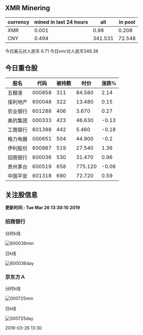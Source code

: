 ## XMR Minering

|currency|mined in last 24 hours|all|in pool|
|---|---|---|---|
|XMR|0.001|0.98|0.208|
|CNY|0.494|341.531|72.548|

今日美元对人民币 6.71	今日xmr对人民币348.38


## 今日重仓股 

|股名|代码|被持数|时价|涨跌%|
|---|---|---|---|---|
|五粮液|000858|311|84.580|2.14|
|保利地产|600048|322|13.480|0.15|
|农业银行|601288|406|3.670|0.27|
|美的集团|000333|423|46.630|-0.13|
|工商银行|601398|442|5.460|-0.18|
|格力电器|000651|504|44.900|-0.2|
|伊利股份|600887|519|27.540|1.36|
|招商银行|600036|530|31.470|0.96|
|贵州茅台|600519|658|775.120|-0.06|
|中国平安|601318|690|72.720|0.59|

## 关注股信息
**更新时间 : Tue Mar 26 13:30:10 2019**
### 招商银行 
分时k线

![600036min](http://image.sinajs.cn/newchart/min/n/sh600036.gif)

日k线

![600036day](http://image.sinajs.cn/newchart/daily/n/sh600036.gif)

### 京东方Ａ 
分时k线

![000725min](http://image.sinajs.cn/newchart/min/n/sz000725.gif)

日k线

![000725day](http://image.sinajs.cn/newchart/daily/n/sz000725.gif)

2019-03-26 13:30